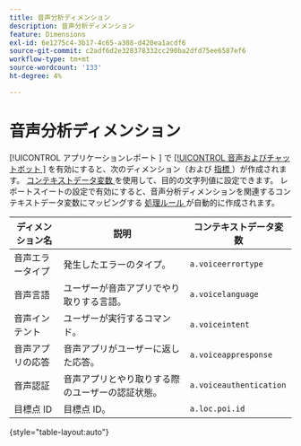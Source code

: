 ```yaml
---
title: 音声分析ディメンション
description: 音声分析ディメンション
feature: Dimensions
exl-id: 6e1275c4-3b17-4c65-a308-d420ea1acdf6
source-git-commit: c2adf6d2e328378332cc290ba2dfd75ee6587ef6
workflow-type: tm+mt
source-wordcount: '133'
ht-degree: 4%

---
```


# 音声分析ディメンション

[!UICONTROL  アプリケーションレポート ] で [[!UICONTROL  音声およびチャットボット ]](/help/admin/admin/c-manage-report-suites/c-edit-report-suites/app-reporting.md) を有効にすると、次のディメンション（および [ 指標 ](../metrics/voice-metrics.md)）が作成されます。 [ コンテキストデータ変数 ](/help/implement/vars/page-vars/contextdata.md) を使用して、目的の文字列値に設定できます。 レポートスイートの設定で有効にすると、音声分析ディメンションを関連するコンテキストデータ変数にマッピングする [ 処理ルール ](/help/admin/admin/c-manage-report-suites/c-edit-report-suites/general/processing-rules/pr-overview.md) が自動的に作成されます。

| ディメンション名 | 説明 | コンテキストデータ変数 |
| --- | --- | --- |
| 音声エラータイプ | 発生したエラーのタイプ。 | `a.voiceerrortype` |
| 音声言語 | ユーザーが音声アプリでやり取りする言語。 | `a.voicelanguage` |
| 音声インテント | ユーザーが実行するコマンド。 | `a.voiceintent` |
| 音声アプリの応答 | 音声アプリがユーザーに返した応答。 | `a.voiceappresponse` |
| 音声認証 | 音声アプリとやり取りする際のユーザーの認証状態。 | `a.voiceauthentication` |
| 目標点 ID | 目標点 ID。 | `a.loc.poi.id` |

{style="table-layout:auto"}
